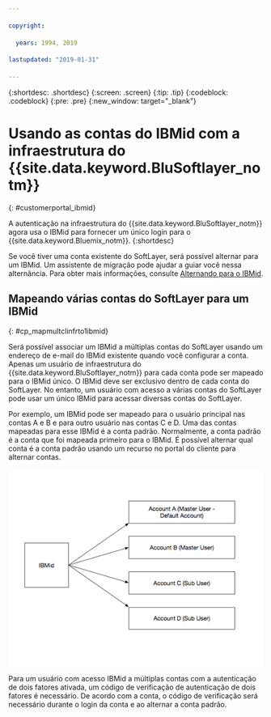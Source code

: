 ```yaml
---

copyright:

  years: 1994, 2019

lastupdated: "2019-01-31"

---
```


{:shortdesc: .shortdesc}
{:screen: .screen}
{:tip: .tip}
{:codeblock: .codeblock}
{:pre: .pre}
{:new_window: target="_blank"}

# Usando as contas do IBMid com a infraestrutura do {{site.data.keyword.BluSoftlayer_notm}}
{: #customerportal_ibmid}

A autenticação na infraestrutura do {{site.data.keyword.BluSoftlayer_notm}} agora usa o IBMid para fornecer um único login para o {{site.data.keyword.Bluemix_notm}}.
{:shortdesc}

Se você tiver uma conta existente do SoftLayer, será possível alternar para um IBMid. Um assistente de migração pode ajudar a guiar você nessa alternância. Para obter mais informações, consulte [Alternando para o IBMid](/docs/account?topic=account-switchtoIBMid#switchtoIBMid).

## Mapeando várias contas do SoftLayer para um IBMid
{: #cp_mapmultclinfrto1ibmid}

Será possível associar um IBMid a múltiplas contas do SoftLayer usando um endereço de e-mail do IBMid existente quando você configurar a conta. Apenas um usuário de infraestrutura do {{site.data.keyword.BluSoftlayer_notm}} para cada conta pode ser mapeado para o IBMid único. O IBMid deve ser exclusivo dentro de cada conta do SoftLayer. No entanto, um usuário com acesso a várias contas do SoftLayer pode usar um único IBMid para acessar diversas contas do SoftLayer.

Por exemplo, um IBMid pode ser mapeado para o usuário principal nas contas A e B e para outro usuário nas contas C e D. Uma das contas mapeadas para esse IBMid é a conta padrão. Normalmente, a conta padrão é a conta que foi mapeada primeiro para o IBMid. É possível alternar qual conta é a conta padrão usando um recurso no portal do cliente para alternar contas.

![Várias contas do SoftLayer para um IBMid](images/ibmid-image.png)

Para um usuário com acesso IBMid a múltiplas contas com a autenticação de dois fatores ativada, um código de verificação de autenticação de dois fatores é necessário. De acordo com a conta, o código de verificação será necessário durante o login da conta e ao alternar a conta padrão.
